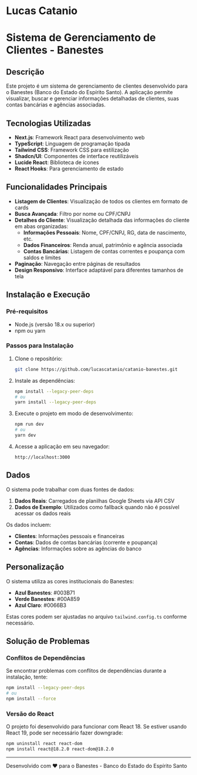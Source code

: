 # Lucas Catanio
# Sistema de Gerenciamento de Clientes - Banestes

## Descrição

Este projeto é um sistema de gerenciamento de clientes desenvolvido para o Banestes (Banco do Estado do Espírito Santo). A aplicação permite visualizar, buscar e gerenciar informações detalhadas de clientes, suas contas bancárias e agências associadas.

## Tecnologias Utilizadas

- **Next.js**: Framework React para desenvolvimento web
- **TypeScript**: Linguagem de programação tipada
- **Tailwind CSS**: Framework CSS para estilização
- **Shadcn/UI**: Componentes de interface reutilizáveis
- **Lucide React**: Biblioteca de ícones
- **React Hooks**: Para gerenciamento de estado

## Funcionalidades Principais

- **Listagem de Clientes**: Visualização de todos os clientes em formato de cards
- **Busca Avançada**: Filtro por nome ou CPF/CNPJ
- **Detalhes do Cliente**: Visualização detalhada das informações do cliente em abas organizadas:
  - **Informações Pessoais**: Nome, CPF/CNPJ, RG, data de nascimento, etc.
  - **Dados Financeiros**: Renda anual, patrimônio e agência associada
  - **Contas Bancárias**: Listagem de contas correntes e poupança com saldos e limites
- **Paginação**: Navegação entre páginas de resultados
- **Design Responsivo**: Interface adaptável para diferentes tamanhos de tela

## Instalação e Execução

### Pré-requisitos

- Node.js (versão 18.x ou superior)
- npm ou yarn

### Passos para Instalação

1. Clone o repositório:
   ```bash
   git clone https://github.com/lucascatanio/catanio-banestes.git
   ```

2. Instale as dependências:
   ```bash
   npm install --legacy-peer-deps
   # ou
   yarn install --legacy-peer-deps
   ```

3. Execute o projeto em modo de desenvolvimento:
   ```bash
   npm run dev
   # ou
   yarn dev
   ```

4. Acesse a aplicação em seu navegador:
   ```
   http://localhost:3000
   ```

## Dados

O sistema pode trabalhar com duas fontes de dados:

1. **Dados Reais**: Carregados de planilhas Google Sheets via API CSV
2. **Dados de Exemplo**: Utilizados como fallback quando não é possível acessar os dados reais

Os dados incluem:
- **Clientes**: Informações pessoais e financeiras
- **Contas**: Dados de contas bancárias (corrente e poupança)
- **Agências**: Informações sobre as agências do banco

## Personalização

O sistema utiliza as cores institucionais do Banestes:
- **Azul Banestes**: #003B71
- **Verde Banestes**: #00A859
- **Azul Claro**: #0066B3

Estas cores podem ser ajustadas no arquivo `tailwind.config.ts` conforme necessário.

## Solução de Problemas

### Conflitos de Dependências

Se encontrar problemas com conflitos de dependências durante a instalação, tente:

```bash
npm install --legacy-peer-deps
# ou
npm install --force
```

### Versão do React

O projeto foi desenvolvido para funcionar com React 18. Se estiver usando React 19, pode ser necessário fazer downgrade:

```bash
npm uninstall react react-dom
npm install react@18.2.0 react-dom@18.2.0
```

---

Desenvolvido com ❤️ para o Banestes - Banco do Estado do Espírito Santo